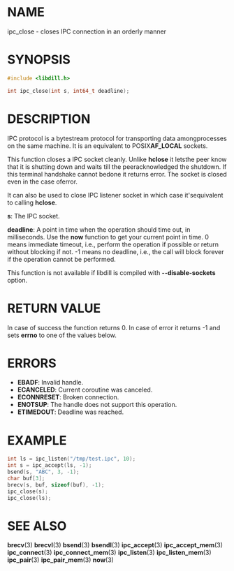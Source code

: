 # NAME

ipc_close - closes IPC connection in an orderly manner

# SYNOPSIS

```c
#include <libdill.h>

int ipc_close(int s, int64_t deadline);
```

# DESCRIPTION

IPC  protocol is a bytestream protocol for transporting data amongprocesses on the same machine.  It is an equivalent to POSIX**AF_LOCAL** sockets.

This function closes a IPC socket cleanly. Unlike **hclose** it letsthe peer know that it is shutting down and waits till the peeracknowledged the shutdown. If this terminal handshake cannot bedone it returns error. The socket is closed even in the case oferror.

It can also be used to close IPC listener socket in which case it'sequivalent to calling **hclose**.

**s**: The IPC socket.

**deadline**: A point in time when the operation should time out, in milliseconds. Use the **now** function to get your current point in time. 0 means immediate timeout, i.e., perform the operation if possible or return without blocking if not. -1 means no deadline, i.e., the call will block forever if the operation cannot be performed.

This function is not available if libdill is compiled with **--disable-sockets** option.

# RETURN VALUE

In case of success the function returns 0. In case of error it returns -1 and sets **errno** to one of the values below.

# ERRORS

* **EBADF**: Invalid handle.
* **ECANCELED**: Current coroutine was canceled.
* **ECONNRESET**: Broken connection.
* **ENOTSUP**: The handle does not support this operation.
* **ETIMEDOUT**: Deadline was reached.

# EXAMPLE

```c
int ls = ipc_listen("/tmp/test.ipc", 10);
int s = ipc_accept(ls, -1);
bsend(s, "ABC", 3, -1);
char buf[3];
brecv(s, buf, sizeof(buf), -1);
ipc_close(s);
ipc_close(ls);
```

# SEE ALSO

**brecv**(3) **brecvl**(3) **bsend**(3) **bsendl**(3) **ipc_accept**(3) **ipc_accept_mem**(3) **ipc_connect**(3) **ipc_connect_mem**(3) **ipc_listen**(3) **ipc_listen_mem**(3) **ipc_pair**(3) **ipc_pair_mem**(3) **now**(3) 

